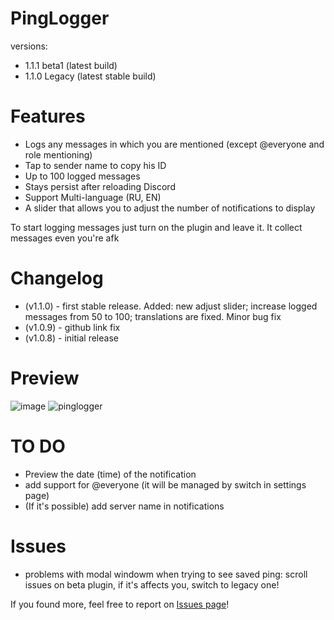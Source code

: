 # PingLogger
versions:
* 1.1.1 beta1 (latest build)
* 1.1.0 Legacy (latest stable build)

# Features
  * Logs any messages in which you are mentioned (except @everyone and role mentioning)
  * Tap to sender name to copy his ID
  * Up to 100 logged messages
  * Stays persist after reloading Discord
  * Support Multi-language (RU, EN)
  * A slider that allows you to adjust the number of notifications to display

To start logging messages just turn on the plugin and leave it. It collect messages even you're afk

# Changelog
* (v1.1.0) - first stable release. Added: new adjust slider; increase logged messages from 50 to 100; translations are fixed. Minor bug fix
* (v1.0.9) - github link fix
* (v1.0.8) - initial release



# Preview
![image](https://github.com/user-attachments/assets/84fc8d9e-f50c-4ec3-b4e2-c1f812169fd2) ![pinglogger](https://github.com/user-attachments/assets/126655c4-7b53-4dbb-8cb7-8090debb05d5)

# TO DO
* Preview the date (time) of the notification
* add support for @everyone (it will be managed by switch in settings page)
* (If it's possible) add server name in notifications

# Issues
* problems with modal windowm when trying to see saved ping: scroll issues on beta plugin, if it's affects you, switch to legacy one!

If you found more, feel free to report on [Issues page](https://github.com/notfence/BDplugins/issues)!
